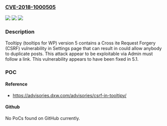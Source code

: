### [CVE-2018-1000505](https://cve.mitre.org/cgi-bin/cvename.cgi?name=CVE-2018-1000505)
![](https://img.shields.io/static/v1?label=Product&message=n%2Fa&color=blue)
![](https://img.shields.io/static/v1?label=Version&message=n%2Fa&color=blue)
![](https://img.shields.io/static/v1?label=Vulnerability&message=n%2Fa&color=brighgreen)

### Description

Tooltipy (tooltips for WP) version 5 contains a Cross ite Request Forgery (CSRF) vulnerability in Settings page that can result in could allow anybody to duplicate posts. This attack appear to be exploitable via Admin must follow a link. This vulnerability appears to have been fixed in 5.1.

### POC

#### Reference
- https://advisories.dxw.com/advisories/csrf-in-tooltipy/

#### Github
No PoCs found on GitHub currently.

